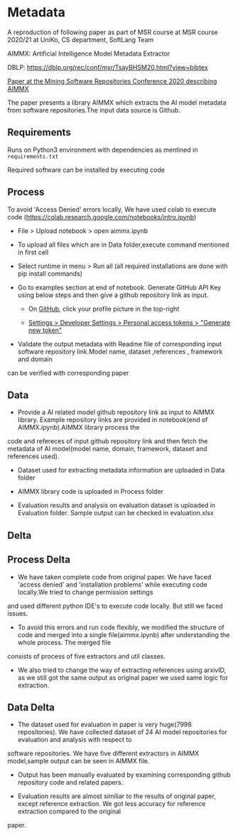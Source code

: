 # Metadata
A reproduction of following paper as part of MSR course at MSR course 2020/21 at UniKo, CS department, SoftLang Team

AIMMX: Artificial Intelligence Model Metadata Extractor

DBLP: https://dblp.org/rec/conf/msr/TsayBHSM20.html?view=bibtex

[Paper at the Mining Software Repositories Conference 2020 describing AIMMX](http://www.jsntsay.com/publications/tsay-msr2020.pdf)

The paper presents a library AIMMX which extracts the AI model metadata from software repositories.The input data source is Github. 

## Requirements

Runs on Python3 environment with dependencies as mentined in `requirements.txt`

Required software can be installed by executing code

## Process

To avoid 'Access Denied' errors locally, We have used colab to execute code (https://colab.research.google.com/notebooks/intro.ipynb)

* File > Upload notebook > open aimmx.ipynb 

* To upload all files which are in Data folder,execute command mentioned in first cell

* Select runtime in menu > Run all (all required installations are done with pip install commands)

* Go to examples section at end of notebook. Generate GitHub API Key using below steps and then give a github repository link as input.

     * On [GitHub](https://github.com/), click your profile picture in the top-right

     * [Settings > Developer Settings > Personal access tokens > "Generate new token"](https://github.com/settings/tokens)

* Validate the output metadata with Readme file of corresponding input software repository link.Model name, dataset ,references , framework and domain 

can be verified with corresponding paper

## Data

* Provide a AI related model github repository link as input to AIMMX library. Example repository links are provided in notebook(end of AIMMX.ipynb).AIMMX library process the 

code and refereces of input github repository link and then fetch the metadata of AI model(model name, domain, framework, dataset and references used).

* Dataset used for extracting metadata information are uploaded in Data folder

* AIMMX library code is uploaded in Process folder

* Evaluation results and analysis on evaluation dataset is uploaded in Evaluation folder. Sample output can be checked in evaluation.xlsx


## Delta

## Process Delta

* We have taken complete code from original paper. We have faced 'access denied' and 'installation problems' while executing code locally.We tried to change permission settings 

and used different python IDE's to execute code locally. But still we faced issues.

* To avoid this errors and run code flexibly, we modified the structure of code and merged into a single file(aimmx.ipynb) after understanding the whole process. The merged file 

consists of process of five extractors and util classes.

* We also tried to change the way of extracting references using arxivID, as we still got the same output as original paper we used same logic for extraction.

## Data Delta

* The dataset used for evaluation in paper is very huge(7998 repositories). We have collected dataset of 24 AI model repositories for evaluation and analysis with respect to 

software repositories. We have five different extractors in AIMMX model,sample output can be seen in AIMMX file. 

* Output has been manually evaluated by examining corresponding  github repository code and related papers.

* Evaluation results are almost similiar to the results of original paper, except reference extraction. We got less accuracy for reference extraction compared to the original 

paper.
